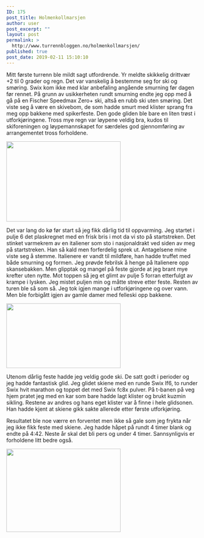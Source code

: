 ```yaml
---
ID: 175
post_title: Holmenkollmarsjen
author: user
post_excerpt: ""
layout: post
permalink: >
  http://www.turrennbloggen.no/holmenkollmarsjen/
published: true
post_date: 2019-02-11 15:10:10
---
```

Mitt første turrenn ble mildt sagt utfordrende. Yr meldte skikkelig drittvær +2 til 0 grader og regn. Det var vanskelig å bestemme seg for ski og smøring. Swix kom ikke med klar anbefaling angående smurning før dagen før rennet. På grunn av usikkerheten rundt smurning endte jeg opp med å gå på en Fischer Speedmax Zero+ ski, altså en rubb ski uten smøring. Det viste seg å være en skivebom, de som hadde smurt med klister sprang fra meg opp bakkene med spikerfeste. Den gode gliden ble bare en liten trøst i utforkjøringene. Tross mye regn var løypene veldig bra, kudos til skiforeningen og løypemannskapet for særdeles god gjennomføring av arrangementet tross forholdene. 

<img src="http://www.turrennbloggen.no/wp-content/uploads/2019/02/51528668_2433885993352737_6323278696891285504_n-300x211.jpg" alt="" width="300" height="211" class="alignnone size-medium wp-image-178" />

Det var lang do kø før start så jeg fikk dårlig tid til oppvarming. Jeg startet i pulje 6 det plaskregnet med en frisk bris i mot da vi sto på startstreken. Det stinket varmekrem av en italiener som sto i nasjonaldrakt ved siden av meg på startstreken. Han så kald men forferdelig sprek ut. Antagelsene mine viste seg å stemme. Italienere er vandt til mildføre, han hadde truffet med både smurning og formen. Jeg prøvde febrilsk å henge på Italienere opp skansebakken. Men glipptak og mangel på feste gjorde at jeg brant mye krefter uten nytte. Mot toppen så jeg et glimt av pulje 5 forran etterfulgt av krampe i lysken. Jeg mistet puljen min og måtte streve etter feste. Resten av turen ble så som så. Jeg tok igjen mange i utforkjøringene og over vann. Men ble forbigått igjen av gamle damer med felleski opp bakkene. 

<img src="http://www.turrennbloggen.no/wp-content/uploads/2019/02/høyde-300x170.jpg" alt="" width="300" height="170" class="alignnone size-medium wp-image-177" />

Utenom dårlig feste hadde jeg veldig gode ski. De satt godt i perioder og jeg hadde fantastisk glid. Jeg glidet skiene med en runde Swix lf6, to runder Swix hvit marathon og toppet det med Swix fc8x pulver. På t-banen på veg hjem pratet jeg med en kar som bare hadde lagt klister og brukt kuzmin sikling. Restene av andres og hans eget klister var å finne i hele glidsonen. Han hadde kjent at skiene gikk sakte allerede etter første utforkjøring.

Resultatet ble noe værre en forventet men ikke så gale som jeg frykta når jeg ikke fikk feste med skiene. Jeg hadde håpet på rundt 4 timer blank og endte på 4:42. Neste år skal det bli pers og under 4 timer. Sannsynligvis er forholdene litt bedre også.

<img src="http://www.turrennbloggen.no/wp-content/uploads/2019/02/52001235_2010421069073067_3917590041781600256_n-300x219.jpg" alt="" width="300" height="219" class="alignnone size-medium wp-image-176" />